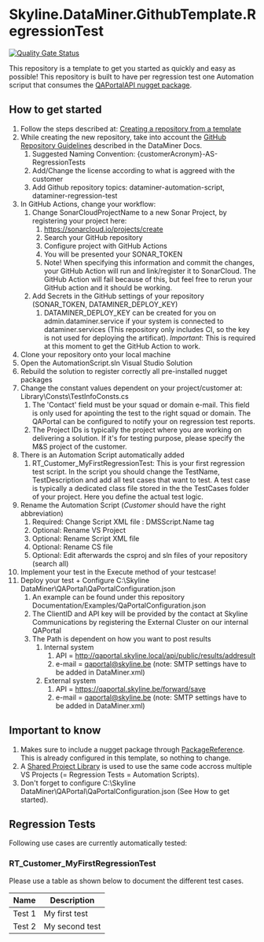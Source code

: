 # Skyline.DataMiner.GithubTemplate.RegressionTest

[![Quality Gate Status](https://sonarcloud.io/api/project_badges/measure?project=SkylineCommunications_Skyline.DataMiner.GithubTemplate.RegressionTest&metric=alert_status&token=29f9cdf6df4a18b09c66e7cae2ba628ae472f17b)](https://sonarcloud.io/summary/new_code?id=SkylineCommunications_Skyline.DataMiner.GithubTemplate.RegressionTest)

This repository is a template to get you started as quickly and easy as possible!
This repository is built to have per regression test one Automation scriput that consumes the [QAPortalAPI nugget package](https://github.com/SkylineCommunications/Skyline.DataMiner.Utils.QAPortalAPI).

## How to get started

1. Follow the steps described at: [Creating a repository from a template](https://docs.github.com/en/repositories/creating-and-managing-repositories/creating-a-repository-from-a-template#creating-a-repository-from-a-template)
2. While creating the new repository, take into account the [GitHub Repository Guidelines](https://docs.dataminer.services/develop/CICD/Skyline%20Communications/Github/Use_Github_Guidelines.html) described in the DataMiner Docs. 
    1. Suggested Naming Convention: {customerAcronym}-AS-RegressionTests
    2. Add/Change the license according to what is aggreed with the customer
    3. Add Github repository topics: dataminer-automation-script, dataminer-regression-test
3. In GitHub Actions, change your workflow:
    1. Change SonarCloudProjectName to a new Sonar Project, by registering your project here:
        1. https://sonarcloud.io/projects/create
        2. Search your GitHub repository
        3. Configure project with GitHub Actions
        4. You will be presented your SONAR_TOKEN
        5. Note! When specifying this information and commit the changes, your GitHub Action will run and link/register it to SonarCloud. The GitHub Action will fail because of this, but feel free to rerun your GitHub action and it should be working.
    3. Add Secrets in the GitHub settings of your repository (SONAR_TOKEN, DATAMINER_DEPLOY_KEY)
       1. DATAMINER_DEPLOY_KEY can be created for you on admin.dataminer.service if your system is connected to dataminer.services (This repository only includes CI, so the key is not used for deploying the artificat). *Important*: This is required at this moment to get the GitHub Action to work.
5. Clone your repository onto your local machine
6. Open the AutomationScript.sln Visual Studio Solution
7. Rebuild the solution to register correctly all pre-installed nugget packages
8. Change the constant values dependent on your project/customer at: Library\Consts\TestInfoConsts.cs
    1. The 'Contact' field must be your squad or domain e-mail. This field is only used for apointing the test to the right squad or domain. The QAPortal can be configured to notify your on regression test reports.
    2. The Project IDs is typically the project where you are working on delivering a solution. If it's for testing purpose, please specify the M&S project of the customer.
10. There is an Automation Script automatically added
    1. RT_Customer_MyFirstRegressionTest: This is your first regression test script. In the script you should change the TestName, TestDescription and add all test cases that want to test. A test case is typically a dedicated class file stored in the the TestCases folder of your project. Here you define the actual test logic.
11. Rename the Automation Script (_Customer_ should have the right abbreviation)
    1. Required: Change Script XML file : DMSScript.Name tag
    2. Optional: Rename VS Project
    3. Optional: Rename Script XML file 
    4. Optional: Rename CS file
    5. Optional: Edit afterwards the csproj and sln files of your repository (search all)
12. Implement your test in the Execute method of your testcase!
13. Deploy your test + Configure C:\Skyline DataMiner\QAPortal\QaPortalConfiguration.json
    1. An example can be found under this repository Documentation/Examples/QaPortalConfiguration.json
    2. The ClientID and API key will be provided by the contact at Skyline Communications by registering the External Cluster on our internal QAPortal
    3. The Path is dependent on how you want to post results
        1. 	Internal system
            1. 	API = http://qaportal.skyline.local/api/public/results/addresult
            2. 	e-mail = qaportal@skyline.be (note: SMTP settings have to be added in DataMiner.xml)
        3. 	External system
            1. API = https://qaportal.skyline.be/forward/save
            2. e-mail = qaportal@skyline.be (note: SMTP settings have to be added in DataMiner.xml)
    
## Important to know

1. Makes sure to include a nugget package through [PackageReference](https://learn.microsoft.com/en-us/nuget/consume-packages/package-references-in-project-files). This is already configured in this template, so nothing to change.
2. A [Shared Project Library](https://learn.microsoft.com/en-us/xamarin/cross-platform/app-fundamentals/shared-projects?tabs=windows#what-is-a-shared-project) is used to use the same code accross multiple VS Projects (= Regression Tests = Automation Scripts).
3. Don't forget to configure C:\Skyline DataMiner\QAPortal\QaPortalConfiguration.json (See How to get started).

## Regression Tests

Following use cases are currently automatically tested:

### RT_Customer_MyFirstRegressionTest

Please use a table as shown below to document the different test cases.

| Name | Description |
|--|--|
|Test 1|My first test|
|Test 2|My second test|
